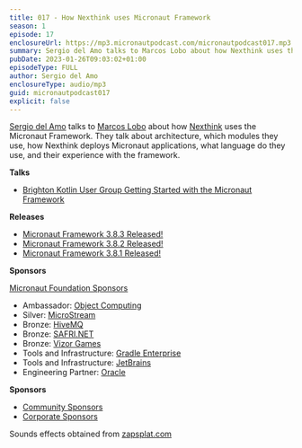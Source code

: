 ```yaml
---
title: 017 - How Nexthink uses Micronaut Framework
season: 1
episode: 17
enclosureUrl: https://mp3.micronautpodcast.com/micronautpodcast017.mp3
summary: Sergio del Amo talks to Marcos Lobo about how Nexthink uses the Micronaut Framework. 
pubDate: 2023-01-26T09:03:02+01:00
episodeType: FULL
author: Sergio del Amo
enclosureType: audio/mp3
guid: micronautpodcast017
explicit: false
---
```


[Sergio del Amo](https://sergiodelamo.com) talks to [Marcos Lobo](https://marcosflobo.com) about how [Nexthink](https://www.nexthink.com) uses the Micronaut Framework. They talk about architecture, which modules they use, how Nexthink deploys Micronaut applications, what language do they use, and their experience with the framework.

**Talks**

- [Brighton Kotlin User Group Getting Started with the Micronaut Framework](https://www.youtube.com/watch?v=vgVXRsIC3E8)

**Releases**

- [Micronaut Framework 3.8.3 Released!](https://micronaut.io/2023/01/28/micronaut-framework-3-8-3-released/)
- [Micronaut Framework 3.8.2 Released!](https://micronaut.io/2023/01/20/micronaut-framework-3-8-2-released/)
- [Micronaut Framework 3.8.1 Released!](https://micronaut.io/2023/01/12/micronaut-framework-3-8-1-released/)

**Sponsors**

[Micronaut Foundation Sponsors](https://micronaut.io/foundation/sponsors/)

- Ambassador: [Object Computing](https://objectcomputing.com)
- Silver: [MicroStream](https://microstream.one)
- Bronze: [HiveMQ](https://www.hivemq.com)
- Bronze: [SAFRI.NET](https://www.safri.net)
- Bronze: [Vizor Games](https://vizor-games.com/games)
- Tools and Infrastructure: [Gradle Enterprise](https://gradle.com/)
- Tools and Infrastructure: [JetBrains](https://www.jetbrains.com/idea/)
- Engineering Partner: [Oracle](https://www.oracle.com)

**Sponsors**
- [Community Sponsors](https://micronaut.io/foundation/community-sponsorship/)
- [Corporate Sponsors](https://micronaut.io/foundation/corporate-sponsorship/)

Sounds effects obtained from [zapsplat.com](https://zapsplat.com)